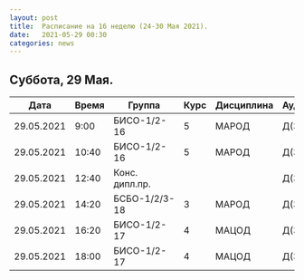 ```yaml
---
layout: post
title:  Расписание на 16 неделю (24-30 Мая 2021).
date:   2021-05-29 00:30
categories: news
---
```


## Суббота, 29 Мая.

| Дата          | Время   | Группа        | Курс | Дисциплина  | Аудитория | Материалы |
| ------------- | ------- | ------------- | ---- | ----------- | --------- | --------- |
|29.05.2021     | 9:00    |БИСО-1/2-16    |5     |МАРОД        |Д(334)     | [Colab](https://colab.research.google.com/drive/1Lp0llmf7Qu_ZwxVC0mEUgRd-CuGNsUkE?usp=sharing)|
|29.05.2021     |10:40    |БИСО-1/2-16    |5     |МАРОД        |Д(334)     | [Colab](https://colab.research.google.com/drive/1ciZxFGo0Rmg1edQ2Xz4I3nWtC4fIj0MQ?usp=sharing)|
|29.05.2021     |12:40    |Конс. дипл.пр. |      |             |Д(334)     |           |
|29.05.2021     |14:20    |БСБО-1/2/3-18  |3     |МАРОД        |Д(334)     |           |
|29.05.2021     |16:20    |БИСО-1/2-17    |4     |МАЦОД        |Д(334)     |           |
|29.05.2021     |18:00    |БИСО-1/2-17    |4     |МАЦОД        |Д(334)     |           |



